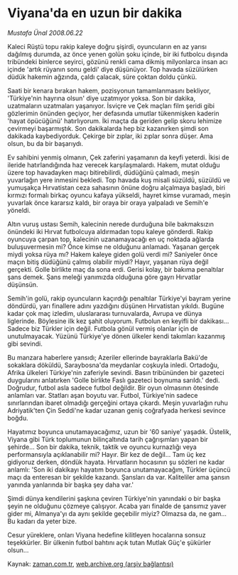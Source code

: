 # Viyana'da en uzun bir dakika

*Mustafa Ünal 2008.06.22*

<tr><td class="metin" colspan="2" style="padding-top: 20px; padding-left: 5px; padding-right: 10px;">Kaleci Rüştü topu rakip kaleye doğru şişirdi, oyuncuların en az yarısı dağılmış durumda, az önce yenen golün şoku içinde, bir iki futbolcu dışında tribündeki binlerce seyirci, gözünü renkli cama dikmiş milyonlarca insan acı içinde 'artık rüyanın sonu geldi' diye düşünüyor. Top havada süzülürken düdük hakemin ağzında, çaldı çalacak, süre çoktan doldu çünkü.</td></tr><tr><td class="metin" colspan="2" style="padding-top: 20px; padding-left: 5px; padding-right: 10px;"><p>Saati bir kenara bırakan hakem, pozisyonun tamamlanmasını bekliyor, 'Türkiye'nin hayrına olsun' diye uzatmıyor yoksa. Son bir dakika, uzatmaların uzatmaları yaşanıyor. İsviçre ve Çek maçları film şeridi gibi gözlerimin önünden geçiyor, her defasında umutlar tükenmişken kaderin 'hayat öpücüğünü' hatırlıyorum. İki maçta da geriden gelip skoru lehimize çevirmeyi başarmıştık. Son dakikalarda hep biz kazanırken şimdi son dakikada kaybediyorduk. Çekirge bir zıplar, iki zıplar sonra düşer. Ama olsun, bu da bir başarıydı. 
<p>Ev sahibini yenmiş olmanın, Çek zaferini yaşamanın da keyfi yeterdi. İkisi de ileride hatırlandığında haz verecek karşılaşmalardı. Hakem, mutat olduğu üzere top havadayken maçı bitirebilirdi, düdüğünü çalmadı, meşin yuvarlağın yere inmesini bekledi. Top havada kuş misali süzüldü, süzüldü ve yumuşakça Hırvatistan ceza sahasının önüne doğru alçalmaya başladı, biri kırmızı formalı birkaç oyuncu kafaya yükseldi, hayret kimse vuramadı, meşin yuvarlak önce kararsız kaldı, bir oraya bir oraya yalpaladı ve Semih'e yöneldi. 
<p>Altın vuruş ustası Semih, kalecinin nerede durduğuna bile bakmaksızın önündeki iki Hırvat futbolcuya aldırmadan topu kaleye gönderdi. Rakip oyuncuya çarpan top, kalecinin uzanamayacağı en uç noktada ağlarda buluşuvermesin mi? Önce kimse ne olduğunu anlamadı. Yaşanan gerçek miydi yoksa rüya mı? Hakem kaleye giden golü verdi mi? Saniyeler önce maçın bitiş düdüğünü çalmış olabilir miydi? Hayır, yaşanan rüya değil gerçekti. Golle birlikte maç da sona erdi. Gerisi kolay, bir bakıma penaltılar şans demek. Şans meleği yanımızda olduğuna göre gayrı Hırvatlar düşünsün. 
<p>Semih'in golü, rakip oyuncuların kaçırdığı penaltılar Türkiye'yi bayram yerine döndürdü, yarı finallere adını yazdığını düşünen Hırvatistan yıkıldı. Bugüne kadar çok maç izledim, uluslararası turnuvalarda, Avrupa ve dünya liglerinde. Böylesine ilk kez şahit oluyorum. Futbolun en keyifli bir dakikası... Sadece biz Türkler için değil. Futbola gönül vermiş olanlar için de unutulmayacak. Yüzünü Türkiye'ye dönen ülkeler kendi takımları kazanmış gibi sevindi. 
<p>Bu manzara haberlere yansıdı; Azeriler ellerinde bayraklarla Bakü'de sokaklara döküldü, Saraybosna'da meydanlar coşkuyla inledi. Ortadoğu, Afrika ülkeleri Türkiye'nin zaferiyle sevindi. Basın tribününden bir gazeteci duygularını anlatırken 'Golle birlikte Faslı gazeteci boynuma sarıldı.' dedi. Doğrudur, futbol asla sadece futbol değildir. Bir oyun olmasının ötesinde anlamları var. Statları aşan boyutu var. Futbol, Türkiye'nin sadece sınırlarından ibaret olmadığı gerçeğini ortaya çıkardı. Meşin yuvarlağın ruhu Adriyatik'ten Çin Seddi'ne kadar uzanan geniş coğrafyada herkesi sevince boğdu. 
<p>Hayatımız boyunca unutamayacağımız, uzun bir '60 saniye' yaşadık. Üstelik, Viyana gibi Türk toplumunun bilinçaltında tarih çağrışımları yapan bir şehirde... Son bir dakika, teknik, taktik ve oyuncu kurnazlığı veya performansıyla açıklanabilir mi? Hayır. Bir kez de değil... Tam üç kez gidiyoruz derken, döndük hayata. Hırvatların hocasının şu sözleri ne kadar anlamlı: 'Son iki dakikayı hayatım boyunca unutamayacağım, Türkler üçüncü maçı da enteresan bir şekilde kazandı. Şansları da var. Kaliteliler ama şansın yanında yanlarında bir başka şey daha var.' 
<p>Şimdi dünya kendilerini şaşkına çeviren Türkiye'nin yanındaki o bir başka şeyin ne olduğunu çözmeye çalışıyor. Acaba yarı finalde de şansımız yaver gider mi, Almanya'yı da aynı şekilde geçebilir miyiz? Olmazsa da, ne gam... Bu kadarı da yeter bize.
<p>Cesur yüreklere, onları Viyana hedefine kilitleyen hocalarına sonsuz teşekkürler. Bir ülkenin futbol bahtını açık tutan Mutlak Güç'e şükürler olsun...<br/></p></p></p></p></p></p></p></p></td></tr>

Kaynak: [zaman.com.tr](http://zaman.com.tr/yazar.do?yazino=705204), [web.archive.org (arşiv bağlantısı)](http://web.archive.org/web/20080801235655/http://www.zaman.com.tr:80/yazar.do?yazino=705204)
